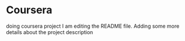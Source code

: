 # Coursera
doing coursera project
I am editing the README file. Adding some more details about the project description
